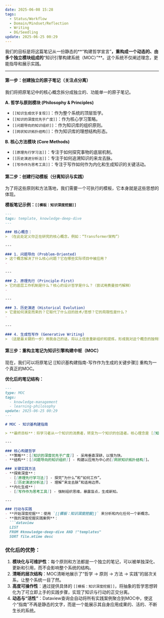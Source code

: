 ```yaml
---
date: 2025-06-08 15:28
tags:
  - Status/Workflow
  - Domain/Mindset/Reflection
  - Writing
  - DG/Seedling
update: 2025-06-25 00:29
---
```


我们的目标是将这篇笔记从一份静态的**“构建哲学宣言”**，重构成一个动态的、由多个独立模块组成的**“知识引擎构建系统（MOC）”**。这个系统不仅阐述理念，更能指导和展示实践。

---

#### **第一步：创建独立的原子笔记（关注点分离）**

我们将把原笔记中的核心概念拆分成独立的、功能单一的原子笔记。

**A. 哲学与原则模块 (Philosophy & Principles)**
*   `[[知识生成优于复现]]`：作为整个系统的顶层哲学。
*   `[[知识的深度优先于广度]]`：作为核心学习策略。
*   `[[问题导向的知识组织]]`：作为知识库的组织原则。
*   `[[网状知识拓扑结构]]`：作为知识库的理想结构形态。

**B. 核心方法模块 (Core Methods)**
*   `[[原理先行学习法]]`：专注于如何探究事物的底层机制。
*   `[[历史演进分析法]]`：专注于如何追溯知识的来龙去脉。
*   `[[写作作为思考工具]]`：专注于写作如何作为内化和生成知识的关键活动。

#### **第二步：创建行动模板（分离知识与实践）**

为了将这些原则和方法落地，我们需要一个可执行的模板，它本身就是这些思想的体现。

**模板笔记示例：`[[模板：知识深度挖掘]]`**
```md
---
tags: template, knowledge-deep-dive
---

### 核心概念：
> （在此处定义你正在研究的核心概念，例如：“Transformer架构”）

---

### 1. 问题导向 (Problem-Oriented)
> 这个概念解决了什么核心问题？它在哪些实际项目中被应用？
- 

---

### 2. 原理先行 (Principle-First)
> 它的底层工作机制是什么？核心的设计哲学是什么？（尝试用费曼技巧解释）
- 

---

### 3. 历史演进 (Historical Evolution)
> 它是如何演变而来的？它取代了什么旧的技术/思想？它的局限性是什么？
- 

---

### 4. 生成性写作 (Generative Writing)
> （这是最关键的一步）用我自己的话，将以上信息重新组织和提炼，形成我对这个概念的独特理解和洞察。


```

#### **第三步：重构主笔记为知识引擎构建中枢（MOC）**

现在，我们可以将原笔记 [[知识基构建指南-写作作为生成的关键步骤]] 重构为一个真正的MOC。

**优化后的笔记结构：**

```md
---
type: MOC
tags:
  - knowledge-management
  - learning-philosophy
update: 2025-06-25 00:29
---

# MOC - 知识基构建指南

> **最终目标**：将学习者从一个知识的消费者，转变为一个知识的创造者。核心理念是 [[知识生成优于复现]]。

---

### 核心构建哲学
- **策略**：[[知识的深度优先于广度]] - 采用垂直深耕，以慢为快。
- **结构**：[[问题导向的知识组织]] - 构建以应用为中心的[[网状知识拓扑结构]]。

### 关键实践方法
- **探索深度**：
  - [[原理先行学习法]] - 探究“为什么”和“如何工作”。
  - [[历史演进分析法]] - 理解“来龙去脉”和适用边界。
- **内化生成**：
  - [[写作作为思考工具]] - 强制组织思维，暴露盲点，生成新知。

---

### 行动与实践
- **开始深度挖掘**：使用 `[[模板：知识深度挖掘]]` 来分析和内化任何一个新概念。
- **我的深度挖掘实践案例**：
  ```dataview
  LIST
  FROM #knowledge-deep-dive AND !"templates"
  SORT file.mtime desc
  ```



### 优化后的优势：

1.  **模块化与可维护性**：每个原则和方法都是一个独立的笔记，可以被单独深化、更新和引用，而不会影响整个系统的结构。
2.  **清晰的层次结构**：MOC清晰地展示了“哲学 -> 原则 -> 方法 -> 实践”的层次关系，让整个系统一目了然。
3.  **高度可操作性**：通过提供具体的 `[[模板：知识深度挖掘]]`，将抽象的哲学思想转化为了可立即上手的实践步骤，实现了知识与行动的正交分离。
4.  **动态与“活性”**：Dataview查询会自动将所有实践案例聚合到MOC中，使这个“指南”不再是静态的文字，而是一个能展示其自身应用成果的、活的、不断生长的系统。
